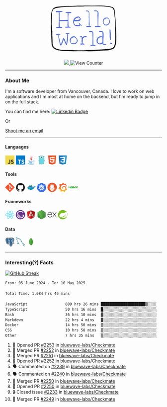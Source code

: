 <div align="center">
    <img src="./img/hello_world.webp" height="200px" width="">
    <div>
        <a href="https://www.linkedin.com/in/ajhollid">
            <img src="https://img.shields.io/badge/LinkedIn-blue"/>
        </a>
        <img src="https://komarev.com/ghpvc/?username=ajhollid&color=yellow" alt="View Counter">
    </div>
</div>

---

### About Me

I'm a software developer from Vancouver, Canada. I love to work on web applications and I'm most at home on the backend, but I'm ready to jump in on the full stack.

You can find me here: [![Linkedin Badge](https://img.shields.io/badge/-ajhollid-blue?style=flat&logo=Linkedin&logoColor=white)](https://www.linkedin.com/in/ajhollid)

Or

[Shoot me an email](mailto:ajhollid@gmail.com)

---

#### Languages

<div>
    <img src="./img/devicons/javascript-original.svg" width=30 height=30 alt="JavaScript">
    <img src="/img/devicons/typescript-original.svg" width=30 height=30 alt="TypeScript">
    <img src="./img/devicons/java-original.svg" width=30 height=30 alt="Java">
    <img src="./img/devicons/go-original.svg" width=30 height=30 alt="Golang">
    <img src="./img/devicons/html5-original.svg" width=30 height=30 alt="HTML 5">
    <img src="./img/devicons/css3-original.svg" width=30 height=30 alt="CSS 3">
</div>

#### Tools

<div>
    <img src="./img/devicons/git-original.svg" width=30 height=30 alt="Git">
    <img src="./img/devicons/github-original.svg" width=30 height=30 alt="Github">
    <img src="./img/devicons/docker-original.svg" width=30 
    height=30 alt="Docker">
    <img src="./img/devicons/kubernetes-original.svg" width=30 height=30 alt="K8">
    <img src="./img/devicons/prometheus-original.svg" width=30 height=30 alt="Prometheus">
    <img src="./img/devicons/grafana-original.svg" width=30 height=30 alt="Grafana">
    <img src="./img/devicons/nginx-original.svg" width=30 height=30 alt="Nginx">
</div>

#### Frameworks

<div>
    <img src="./img/devicons/react-original.svg" width=30 height=30 alt="React">
    <img src="./img/devicons/gatsby-original.svg" width=30 height=30 alt="Gatsby">
    <img src="./img/devicons/angularjs-original.svg" width=30 height=30 alt="AngularJS">
    <img src="./img/devicons/nodejs-original.svg" width=30 height=30 alt="NodeJS">
    <img src="./img/devicons/express-original.svg" width=30 height=30 alt="Express">
    <img src="./img/devicons/spring-original.svg" width=30 height=30 alt="Spring">
</div>

#### Data

<div>
    <img src="./img/devicons/postgresql-original.svg" width=30 height=30 alt="Postgresql">
    <img src="./img/devicons/mysql-original.svg" width=30 height=30 alt="Mysql">
    <img src="./img/devicons/mongodb-original.svg" width=30 height=30 alt="MongoDB">
</div>

---

### Interesting(?) Facts

[![GitHub Streak](http://github-readme-streak-stats.herokuapp.com?user=ajhollid)](https://git.io/streak-stats)

 <!--START_SECTION:waka-->

```txt
From: 05 June 2024 - To: 10 May 2025

Total Time: 1,084 hrs 46 mins

JavaScript                 889 hrs 26 mins ████████████████████▒░░░░   81.42 %
TypeScript                 50 hrs 16 mins  █░░░░░░░░░░░░░░░░░░░░░░░░   04.60 %
Bash                       36 hrs 10 mins  ▓░░░░░░░░░░░░░░░░░░░░░░░░   03.31 %
Markdown                   22 hrs 4 mins   ▓░░░░░░░░░░░░░░░░░░░░░░░░   02.02 %
Docker                     14 hrs 50 mins  ▒░░░░░░░░░░░░░░░░░░░░░░░░   01.36 %
CSS                        10 hrs 58 mins  ▒░░░░░░░░░░░░░░░░░░░░░░░░   01.00 %
Other                      7 hrs 35 mins   ▒░░░░░░░░░░░░░░░░░░░░░░░░   00.69 %
```

<!--END_SECTION:waka-->


<!--START_SECTION:activity-->
1. 💪 Opened PR [#2253](https://github.com/bluewave-labs/Checkmate/pull/2253) in [bluewave-labs/Checkmate](https://github.com/bluewave-labs/Checkmate)
2. 🎉 Merged PR [#2252](https://github.com/bluewave-labs/Checkmate/pull/2252) in [bluewave-labs/Checkmate](https://github.com/bluewave-labs/Checkmate)
3. 🎉 Merged PR [#2251](https://github.com/bluewave-labs/Checkmate/pull/2251) in [bluewave-labs/Checkmate](https://github.com/bluewave-labs/Checkmate)
4. 💪 Opened PR [#2252](https://github.com/bluewave-labs/Checkmate/pull/2252) in [bluewave-labs/Checkmate](https://github.com/bluewave-labs/Checkmate)
5. 🗣 Commented on [#2239](https://github.com/bluewave-labs/Checkmate/pull/2239#issuecomment-2873284608) in [bluewave-labs/Checkmate](https://github.com/bluewave-labs/Checkmate)
6. 🗣 Commented on [#2240](https://github.com/bluewave-labs/Checkmate/pull/2240#issuecomment-2873281684) in [bluewave-labs/Checkmate](https://github.com/bluewave-labs/Checkmate)
7. 🎉 Merged PR [#2250](https://github.com/bluewave-labs/Checkmate/pull/2250) in [bluewave-labs/Checkmate](https://github.com/bluewave-labs/Checkmate)
8. 💪 Opened PR [#2250](https://github.com/bluewave-labs/Checkmate/pull/2250) in [bluewave-labs/Checkmate](https://github.com/bluewave-labs/Checkmate)
9. 🔒 Closed issue [#2233](https://github.com/bluewave-labs/Checkmate/issues/2233) in [bluewave-labs/Checkmate](https://github.com/bluewave-labs/Checkmate)
10. 🎉 Merged PR [#2249](https://github.com/bluewave-labs/Checkmate/pull/2249) in [bluewave-labs/Checkmate](https://github.com/bluewave-labs/Checkmate)
<!--END_SECTION:activity-->
